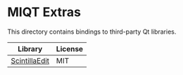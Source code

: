 # MIQT Extras

This directory contains bindings to third-party Qt libraries.

|Library|License
|---|---
|[ScintillaEdit](https://www.scintilla.org/)|MIT
